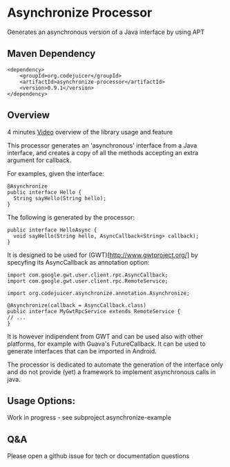 # Asynchronize Processor
Generates an asynchronous version of a Java interface by using APT

## Maven Dependency

```
<dependency>
	<groupId>org.codejuicer</groupId>
	<artifactId>asynchronize-processor</artifactId>
	<version>0.9.1</version>
</dependency>
```

## Overview
4 minutes [Video](https://youtu.be/YC853Kkm_6E)	overview of the library usage and feature

This processor generates an 'asynchronous' interface from a Java interface, and creates a copy of all the methods accepting an extra argument for callback.

For examples, given the interface:
```
@Asynchronize
public interface Hello {
  String sayHello(String hello);
}
```
The following is generated by the processor:
```
public interface HelloAsync {
  void sayHello(String hello, AsyncCallback<String> callback);
}
```

It is designed to be used for (GWT)[http://www.gwtproject.org/] by specyfing its AsyncCallback as annotation option:

```
import com.google.gwt.user.client.rpc.AsyncCallback;
import com.google.gwt.user.client.rpc.RemoteService;

import org.codejuicer.asynchronize.annotation.Asynchronize;

@Asynchronize(callback = AsyncCallback.class)
public interface MyGwtRpcService extends RemoteService {
// ...
}
```
It is however indipendent from GWT and can be used also with other platforms, for example with Guava's FutureCallback.
It can be used to generate interfaces that can be imported in Android.

The processor is dedicated to automate the generation of the interface only and do not provide (yet) a framework to implement asynchronous calls in java.

## Usage Options:
Work in progress - see subproject asynchronize-example 

## Q&A
Please open a github issue for tech or documentation questions



